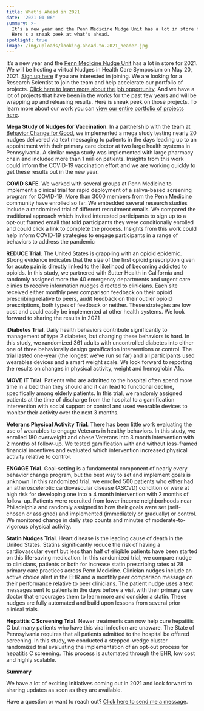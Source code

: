 ```yaml
---
title: What's Ahead in 2021
date: '2021-01-06'
summary: >-
  It’s a new year and the Penn Medicine Nudge Unit has a lot in store for 2021. 
  Here's a sneak peek at what's ahead.
spotlight: true
image: /img/uploads/looking-ahead-to-2021_header.jpg
---
```

It’s a new year and the [Penn Medicine Nudge Unit](https://nudgeunit.upenn.edu/) has a lot in store for 2021.  We will be hosting a virtual Nudges in Health Care Symposium on May 20, 2021. [Sign up here](https://bit.ly/3lWWR1U) if you are interested in joining. We are looking for a Research Scientist to join the team and help accelerate our portfolio of projects. [Click here to learn more about the job opportunity](bit.ly/392t6bE).  And we have a lot of projects that have been in the works for the past few years and will be wrapping up and releasing results. Here is sneak peek on those projects.  To learn more about our work you can [view our entire portfolio of projects here](https://nudgeunit.upenn.edu/portfolio).

**Mega Study of Nudges for Vaccination**. In a partnership with the team at [Behavior Change for Good](https://bcfg.wharton.upenn.edu/), we implemented a mega study testing nearly 20 nudges delivered via text messaging to patients in the days leading up to an appointment with their primary care doctor at two large health systems in Pennsylvania.  A similar mega study was implemented with large pharmacy chain and included more than 1 million patients. Insights from this work could inform the COVID-19 vaccination effort and we are working quickly to get these results out in the new year.

**COVID SAFE**. We worked with several groups at Penn Medicine to implement a clinical trial for rapid deployment of a saliva-based screening program for COVID-19. More than 3000 members from the Penn Medicine community have enrolled so far.  We embedded several research studies include a randomized trial of different recruitment emails.  We compared the traditional approach which invited interested participants to sign up to a opt-out framed email that told participants they were conditionally enrolled and could click a link to complete the process.  Insights from this work could help inform COVID-19 strategies to engage participants in a range of behaviors to address the pandemic

**REDUCE Trial**. The United States is grappling with an opioid epidemic. Strong evidence indicates that the size of the first opioid prescription given for acute pain is directly linked to the likelihood of becoming addicted to opioids. In this study, we partnered with Sutter Health in California and randomly assigned more the 40 emergency departments and urgent care clinics to receive information nudges directed to clinicians. Each site received either monthly peer comparison feedback on their opioid prescribing relative to peers, audit feedback on their outlier opioid prescriptions, both types of feedback or neither. These strategies are low cost and could easily be implemented at other health systems. We look forward to sharing the results in 2021

**iDiabetes Trial**. Daily health behaviors contribute significantly to management of type 2 diabetes, but changing these behaviors is hard. In this study, we randomized 361 adults with uncontrolled diabetes into either one of three behaviorally design gamification interventions or control. The trial lasted one-year (the longest we’ve run so far) and all participants used wearables devices and a smart weight scale. We look forward to reporting the results on changes in physical activity, weight and hemoglobin A1c.  

**MOVE IT Trial**. Patients who are admitted to the hospital often spend more time in a bed than they should and it can lead to functional decline, specifically among elderly patients. In this trial, we randomly assigned patients at the time of discharge from the hospital to a gamification intervention with social support or control and used wearable devices to monitor their activity over the next 3 months.

**Veterans Physical Activity Trial**. There has been little work evaluating the use of wearables to engage Veterans in healthy behaviors. In this study, we enrolled 180 overweight and obese Veterans into 3 month intervention with 2 months of follow-up.  We tested gamification with and without loss-framed financial incentives and evaluated which intervention increased physical activity relative to control.

**ENGAGE Trial**. Goal-setting is a fundamental component of nearly every behavior change program, but the best way to set and implement goals is unknown.  In this randomized trial, we enrolled 500 patients who either had an atheroscelerotic cardiovascular disease (ASCVD) condition or were at high risk for developing one into a 4 month intervention with 2 months of follow-up.  Patients were recruited from lower income neighborhoods near Philadelphia and randomly assigned to how their goals were set (self-chosen or assigned) and implemented (immediately or gradually) or control.  We monitored change in daily step counts and minutes of moderate-to-vigorous physical activity.

**Statin Nudges Trial**. Heart disease is the leading cause of death in the United States. Statins significantly reduce the risk of having a cardiovascular event but less than half of eligible patients have been started on this life-saving medication. In this randomized trial, we compare nudge to clinicians, patients or both for increase statin prescribing rates at 28 primary care practices across Penn Medicine. Clinician nudges include an active choice alert in the EHR and a monthly peer comparison message on their performance relative to peer clinicians.  The patient nudge uses a text messages sent to patients in the days before a visit with their primary care doctor that encourages them to learn more and consider a statin.  These nudges are fully automated and build upon lessons from several prior clinical trials.

**Hepatitis C Screening Trial**.  Newer treatments can now help cure hepatitis C but many patients who have this viral infection are unaware.  The State of Pennsylvania requires that all patients admitted to the hospital be offered screening.  In this study, we conducted a stepped-wedge cluster randomized trial evaluating the implementation of an opt-out process for hepatitis C screening.  This process is automated through the EHR, low cost and highly scalable.

**Summary**

We have a lot of exciting initiatives coming out in 2021 and look forward to sharing updates as soon as they are available. 

Have a question or want to reach out? [Click here to send me a message](https://www.miteshspatel.com/contact/).
